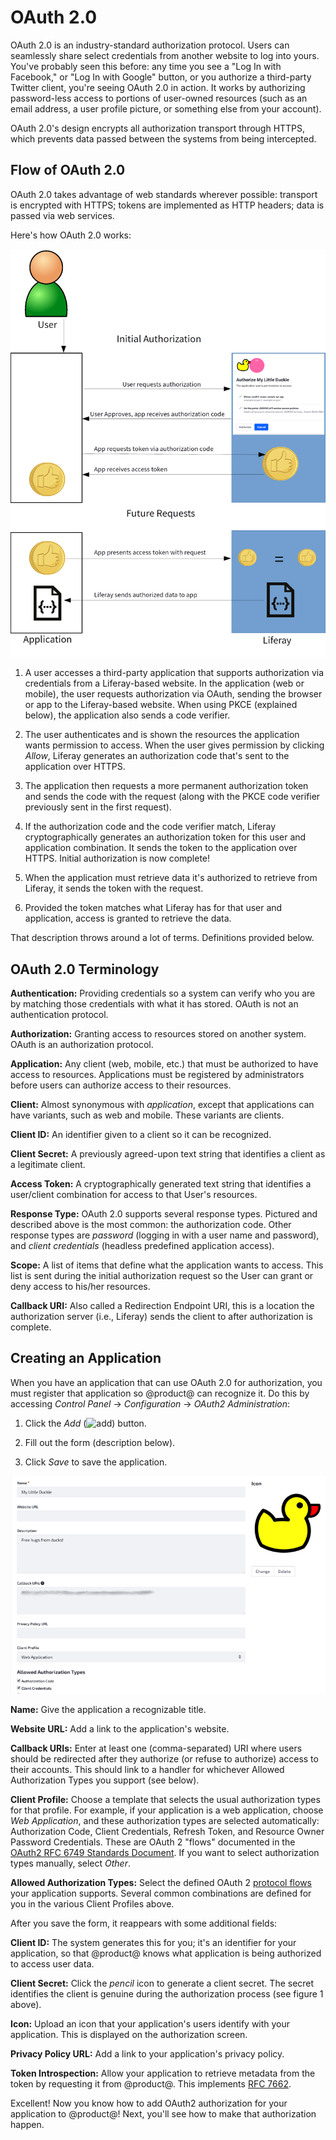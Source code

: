 # OAuth 2.0 

OAuth 2.0 is an industry-standard authorization protocol. Users can seamlessly
share select credentials from another website to log into yours. You've probably
seen this before: any time you see a "Log In with Facebook," or "Log In with
Google" button, or you authorize a third-party Twitter client, you're seeing
OAuth 2.0 in action. It works by authorizing password-less access to portions of
user-owned resources (such as an email address, a user profile picture, or
something else from your account). 

OAuth 2.0's design encrypts all authorization transport through HTTPS, which
prevents data passed between the systems from being intercepted. 

## Flow of OAuth 2.0

OAuth 2.0 takes advantage of web standards wherever possible: transport is
encrypted with HTTPS; tokens are implemented as HTTP headers; data is passed via
web services. 

Here's how OAuth 2.0 works: 

![Figure x: OAuth 2.0 takes advantage of web standards.](../../images/oauth-flow.png)

1.  A user accesses a third-party application that supports authorization via
    credentials from a Liferay-based website. In the application (web or
    mobile), the user requests authorization via OAuth, sending the browser or
    app to the Liferay-based website. When using PKCE (explained below), the
    application also sends a code verifier. 

2.  The user authenticates and is shown the resources the application wants
    permission to access. When the user gives permission by clicking *Allow*,
    Liferay generates an authorization code that's sent to the application over
    HTTPS. 

3.  The application then requests a more permanent authorization token and
    sends the code with the request (along with the PKCE code verifier
    previously sent in the first request). 

4.  If the authorization code and the code verifier match, Liferay
    cryptographically generates an authorization token for this user and
    application combination. It sends the token to the application over HTTPS.
    Initial authorization is now complete! 

5.  When the application must retrieve data it's authorized to retrieve from
    Liferay, it sends the token with the request. 

6.  Provided the token matches what Liferay has for that user and application,
    access is granted to retrieve the data. 

That description throws around a lot of terms. Definitions provided below. 

## OAuth 2.0 Terminology

**Authentication:** Providing credentials so a system can verify who you are by
matching those credentials with what it has stored. OAuth is not an
authentication protocol. 

**Authorization:** Granting access to resources stored on another system. OAuth
is an authorization protocol. 

**Application:** Any client (web, mobile, etc.) that must be authorized to have
access to resources. Applications must be registered by administrators before
users can authorize access to their resources. 

**Client:** Almost synonymous with *application*, except that applications can
have variants, such as web and mobile. These variants are clients. 

**Client ID:** An identifier given to a client so it can be recognized. 

**Client Secret:** A previously agreed-upon text string that identifies a client
as a legitimate client. 

**Access Token:** A cryptographically generated text string that identifies
a user/client combination for access to that User's resources. 

**Response Type:** OAuth 2.0 supports several response types. Pictured and
described above is the most common: the authorization code. Other response types
are *password* (logging in with a user name and password), and *client
credentials* (headless predefined application access). 

**Scope:** A list of items that define what the application wants to access.
This list is sent during the initial authorization request so the User can grant
or deny access to his/her resources. 

**Callback URI:** Also called a Redirection Endpoint URI, this is a location the
authorization server (i.e., Liferay) sends the client to after authorization is
complete. 

## Creating an Application

When you have an application that can use OAuth 2.0 for authorization, you must
register that application so @product@ can recognize it. Do this by accessing
*Control Panel* &rarr; *Configuration* &rarr; *OAuth2 Administration*: 

1.  Click the *Add* (![add](../../../icon-add.png)) button. 

2.  Fill out the form (description below). 

3.  Click *Save* to save the application. 

![Figure x: Adding an application registers it so users can authorize access to their data.](../../images/oauth-new-application.png)

**Name:** Give the application a recognizable title. 

**Website URL:** Add a link to the application's website. 

**Callback URIs:** Enter at least one (comma-separated) URI where users should
be redirected after they authorize (or refuse to authorize) access to their
accounts. This should link to a handler for whichever Allowed Authorization
Types you support (see below). 

**Client Profile:** Choose a template that selects the usual authorization types
for that profile. For example, if your application is a web application, choose
*Web Application*, and these authorization types are selected automatically:
Authorization Code, Client Credentials, Refresh Token, and Resource Owner
Password Credentials. These are OAuth 2 "flows" documented in the 
[OAuth2 RFC 6749 Standards Document](https://tools.ietf.org/html/rfc6749). 
If you want to select authorization types manually, select *Other*. 

**Allowed Authorization Types:** Select the defined OAuth 2 
[protocol flows](https://tools.ietf.org/html/rfc6749#section-1.2) your
application supports. Several common combinations are defined for you in the
various Client Profiles above. 

After you save the form, it reappears with some additional fields: 

**Client ID:** The system generates this for you; it's an identifier for your
application, so that @product@ knows what application is being authorized to
access user data. 

**Client Secret:** Click the *pencil* icon to generate a client secret. The
secret identifies the client is genuine during the authorization process (see
figure 1 above). 

**Icon:** Upload an icon that your application's users identify with your
application. This is displayed on the authorization screen. 

**Privacy Policy URL:** Add a link to your application's privacy policy. 

**Token Introspection:** Allow your application to retrieve metadata from the
token by requesting it from @product@. This implements 
[RFC 7662](https://tools.ietf.org/html/rfc7662).

Excellent! Now you know how to add OAuth2 authorization for your application to
@product@! Next, you'll see how to make that authorization happen. 
